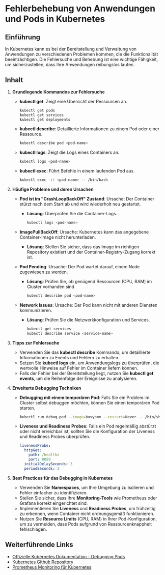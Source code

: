 
# Fehlerbehebung von Anwendungen und Pods in Kubernetes

## Einführung

In Kubernetes kann es bei der Bereitstellung und Verwaltung von Anwendungen zu verschiedenen Problemen kommen, die die Funktionalität beeinträchtigen. Die Fehlersuche und Behebung ist eine wichtige Fähigkeit, um sicherzustellen, dass Ihre Anwendungen reibungslos laufen.

## Inhalt

1. **Grundlegende Kommandos zur Fehlersuche**
    - **kubectl get**: Zeigt eine Übersicht der Ressourcen an.
      ```bash
      kubectl get pods
      kubectl get services
      kubectl get deployments
      ```
    - **kubectl describe**: Detaillierte Informationen zu einem Pod oder einer Ressource.
      ```bash
      kubectl describe pod <pod-name>
      ```

    - **kubectl logs**: Zeigt die Logs eines Containers an.
      ```bash
      kubectl logs <pod-name>
      ```

    - **kubectl exec**: Führt Befehle in einem laufenden Pod aus.
      ```bash
      kubectl exec -it <pod-name> -- /bin/bash
      ```

2. **Häufige Probleme und deren Ursachen**

    - **Pod ist im "CrashLoopBackOff" Zustand**:
      Ursache: Der Container stürzt nach dem Start ab und wird wiederholt neu gestartet.
      - **Lösung**: Überprüfen Sie die Container-Logs.
        ```bash
        kubectl logs <pod-name>
        ```

    - **ImagePullBackOff**:
      Ursache: Kubernetes kann das angegebene Container-Image nicht herunterladen.
      - **Lösung**: Stellen Sie sicher, dass das Image im richtigen Repository existiert und der Container-Registry-Zugang korrekt ist.

    - **Pod Pending**:
      Ursache: Der Pod wartet darauf, einem Node zugewiesen zu werden.
      - **Lösung**: Prüfen Sie, ob genügend Ressourcen (CPU, RAM) im Cluster vorhanden sind.
        ```bash
        kubectl describe pod <pod-name>
        ```

    - **Network Issues**:
      Ursache: Der Pod kann nicht mit anderen Diensten kommunizieren.
      - **Lösung**: Prüfen Sie die Netzwerkkonfiguration und Services.
        ```bash
        kubectl get services
        kubectl describe service <service-name>
        ```

3. **Tipps zur Fehlersuche**
    - Verwenden Sie das **kubectl describe** Kommando, um detaillierte Informationen zu Events und Fehlern zu erhalten.
    - Setzen Sie **kubectl logs** ein, um Anwendungslogs zu überprüfen, die wertvolle Hinweise auf Fehler im Container liefern können.
    - Falls der Fehler bei der Bereitstellung liegt, nutzen Sie **kubectl get events**, um die Reihenfolge der Ereignisse zu analysieren.

4. **Erweiterte Debugging Techniken**
    - **Debugging mit einem temporären Pod**:
      Falls Sie ein Problem im Cluster selbst debuggen möchten, können Sie einen temporären Pod starten.
      ```bash
      kubectl run debug-pod --image=busybox --restart=Never -- /bin/sh
      ```

    - **Liveness und Readiness Probes**:
      Falls ein Pod regelmäßig abstürzt oder nicht erreichbar ist, sollten Sie die Konfiguration der Liveness und Readiness Probes überprüfen.
      ```yaml
      livenessProbe:
        httpGet:
          path: /healthz
          port: 8080
        initialDelaySeconds: 3
        periodSeconds: 3
      ```

5. **Best Practices für das Debugging in Kubernetes**
    - Verwenden Sie **Namespaces**, um Ihre Umgebung zu isolieren und Fehler einfacher zu identifizieren.
    - Stellen Sie sicher, dass Ihre **Monitoring-Tools** wie Prometheus oder Grafana korrekt eingerichtet sind.
    - Implementieren Sie **Liveness** und **Readiness Probes**, um frühzeitig zu erkennen, wenn Container nicht ordnungsgemäß funktionieren.
    - Nutzen Sie **Resource Limits** (CPU, RAM) in Ihrer Pod-Konfiguration, um zu vermeiden, dass Pods aufgrund von Ressourcenknappheit fehlschlagen.

## Weiterführende Links

- [Offizielle Kubernetes Dokumentation - Debugging Pods](https://kubernetes.io/docs/tasks/debug/debug-application/)
- [Kubernetes Github Repository](https://github.com/kubernetes/kubernetes)
- [Prometheus Monitoring für Kubernetes](https://prometheus.io/)

